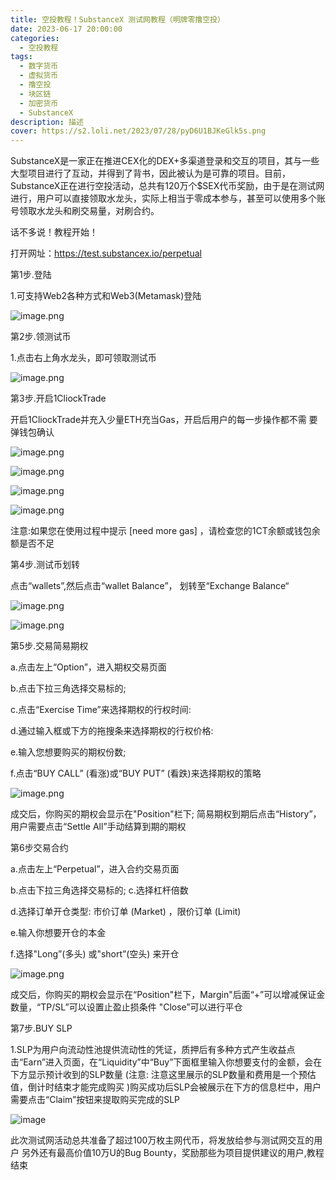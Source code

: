 ```yaml
---
title: 空投教程！SubstanceX 测试网教程（明牌零撸空投）
date: 2023-06-17 20:00:00
categories:
  - 空投教程
tags:
  - 数字货币
  - 虚拟货币
  - 撸空投
  - 块区链
  - 加密货币
  - SubstanceX
description: 描述
cover: https://s2.loli.net/2023/07/28/pyD6U1BJKeGlk5s.png
---
```

SubstanceX是一家正在推进CEX化的DEX+多渠道登录和交互的项目，其与一些大型项目进行了互动，并得到了背书，因此被认为是可靠的项目。目前，SubstanceX正在进行空投活动，总共有120万个$SEX代币奖励，由于是在测试网进行，用户可以直接领取水龙头，实际上相当于零成本参与，甚至可以使用多个账号领取水龙头和刷交易量，对刷合约。

话不多说！教程开始！

打开网址：https://test.substancex.io/perpetual

第1步.登陆

1.可支持Web2各种方式和Web3(Metamask)登陆

![image.png](https://s2.loli.net/2023/07/28/pyD6U1BJKeGlk5s.png)

第2步.领测试币

1.点击右上角水龙头，即可领取测试币

![image.png](https://s2.loli.net/2023/07/28/BiqD56PISNjRxs3.png)

第3步.开启1CliockTrade

开启1CliockTrade并充入少量ETH充当Gas，开启后用户的每一步操作都不需 要弹钱包确认

![image.png](https://s2.loli.net/2023/07/28/2eduCJHti7TLR4g.png)

![image.png](https://s2.loli.net/2023/07/28/szKOCqiS2hF96eB.png)

![image.png](https://s2.loli.net/2023/07/28/Mw4LRSszQ19lVJT.png)

![image.png](https://s2.loli.net/2023/07/28/fYTRhcVKpAwOad6.png)

注意:如果您在使用过程中提示 [need more gas] ，请检查您的1CT余额或钱包余额是否不足

第4步.测试币划转

点击“wallets”,然后点击“wallet Balance”， 划转至“Exchange Balance“

![image.png](https://s2.loli.net/2023/07/28/Z8bRMBN7shEK3Wa.png)

![image.png](https://s2.loli.net/2023/07/28/zBlK6nPVN8GjMxL.png)

第5步.交易简易期权

a.点击左上“Option”，进入期权交易页面

b.点击下拉三角选择交易标的;

c.点击“Exercise Time”来选择期权的行权时间:

d.通过输入框或下方的拖搜条来选择期权的行权价格:

e.输入您想要购买的期权份数;

f.点击“BUY CALL” (看涨)或“BUY PUT” (看跌)来选择期权的策略

![image.png](https://s2.loli.net/2023/07/28/J7zDwLSKdmQBvAk.png)

成交后，你购买的期权会显示在"Position"栏下; 简易期权到期后点击“History”，用户需要点击“Settle All”手动结算到期的期权

第6步交易合约

a.点击左上“Perpetual”，进入合约交易页面

b.点击下拉三角选择交易标的; c.选择杠杆倍数

d.选择订单开仓类型: 市价订单 (Market) ，限价订单 (Limit)

e.输入你想要开仓的本金

f.选择"Long”(多头) 或"short”(空头) 来开仓

![image.png](https://s2.loli.net/2023/07/28/VhdH5AtsM3TEQ1C.png)

成交后，你购买的期权会显示在“Position"栏下，Margin"后面“+”可以增减保证金数量，“TP/SL”可以设置止盈止损条件 "Close”可以进行平仓

第7步.BUY SLP

1.SLP为用户向流动性池提供流动性的凭证，质押后有多种方式产生收益点击“Earn”进入页面，在“Liquidity”中“Buy”下面框里输入你想要支付的金额，会在下方显示预计收到的SLP数量 (注意: 注意这里展示的SLP数量和费用是一个预估值，倒计时结束才能完成购买 )购买成功后SLP会被展示在下方的信息栏中，用户需要点击“Claim”按钮来提取购买完成的SLP

![image](https://github.com/zizhuspot/www.dagangya.top/assets/134364698/4d559462-6c63-4464-af5a-7fcf41e0b132)

此次测试网活动总共准备了超过100万枚主网代币，将发放给参与测试网交互的用户 另外还有最高价值10万U的Bug Bounty，奖励那些为项目提供建议的用户,教程结束
